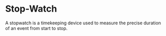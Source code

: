 # Stop-Watch
A stopwatch is a timekeeping device used to measure the precise duration of an event from start to stop.
